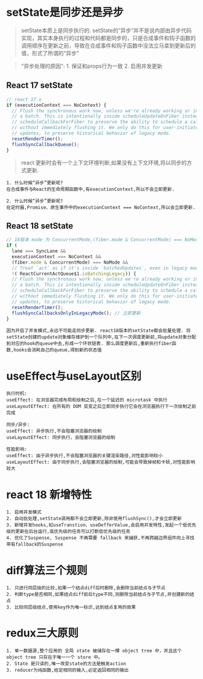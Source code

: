 # setState是同步还是异步

>setState本质上是同步执行的. setState的“异步”并不是说内部由异步代码实现，其实本身执行的过程和代码都是同步的，只是合成事件和钩子函数的调用顺序在更新之前，导致在合成事件和钩子函数中没法立马拿到更新后的值，形式了所谓的“异步”

> "异步处理的原因": 1. 保证和props行为一致  2. 启用并发更新

## React 17 setState

```js
// react 17.x
if (executionContext === NoContext) {
  // Flush the synchronous work now, unless we're already working or inside
  // a batch. This is intentionally inside scheduleUpdateOnFiber instead of
  // scheduleCallbackForFiber to preserve the ability to schedule a callback
  // without immediately flushing it. We only do this for user-initiated
  // updates, to preserve historical behavior of legacy mode.
  resetRenderTimer();
  flushSyncCallbackQueue();
}
```

> react 更新时会有一个上下文环境判断,如果没有上下文环境,将以同步的方式更新.

    1. 什么时候“异步”更新呢?
    在合成事件与React的生命周期函数中,有executionContext,所以不会立即更新.

    2. 什么时候“异步”更新呢?
    在定时器,Promise、原生事件中的executionContext === NoContext,所以会立即更新.

## React 18 setState

```js
// 18版本 mode 为 ConcurrentMode,(fiber.mode & ConcurrentMode) === NoMode 为fale,所以永远不会立即更新
if (
  lane === SyncLane && 
  executionContext === NoContext && 
  (fiber.mode & ConcurrentMode) === NoMode && 
  // Treat `act` as if it's inside `batchedUpdates`, even in legacy mode.
  !( ReactCurrentActQueue$1.isBatchingLegacy)) {
  // Flush the synchronous work now, unless we're already working or inside
  // a batch. This is intentionally inside scheduleUpdateOnFiber instead of
  // scheduleCallbackForFiber to preserve the ability to schedule a callback
  // without immediately flushing it. We only do this for user-initiated
  // updates, to preserve historical behavior of legacy mode.
  resetRenderTimer();
  flushSyncCallbacksOnlyInLegacyMode(); // 立即更新
}
```
    因为开启了并发模式,永远不可能走同步更新. react18版本的setState都会批量处理. 将setState创建的update对象缓存维护到一个队列中,在下一次调度更新前,将update对象分配到对应的hook的queue中去,形成一个环状链表. 那么调度更新后,重新执行fiber函数,hooks会消耗自己的queue,得到新的状态值

# useEffect与useLayout区别

    执行时机:
    useEffect: 在浏览器完成布局和绘制之后,在一个延迟的 microtask 中执行
    useLayoutEffect: 在所有的 DOM 突变之后立即同步执行它会在浏览器执行下一次绘制之前完成

    同步/异步:
    useEffect: 异步执行,不会阻塞浏览器的绘制
    useLayoutEffect: 同步执行，会阻塞浏览器的绘制

    性能影响:
    useEffect: 由于异步执行,不会阻塞浏览器的关键渲染路径,对性能影响较小
    useLayoutEffect: 由于同步执行,会阻塞浏览器的绘制,可能会导致掉帧和卡顿,对性能影响较大

# react 18 新增特性

    1. 启用并发模式
    2. 自动批处理,setState调用都不会立即更新,除非使用flushSync(),才会立即更新
    3. 新增并发hooks,如useTranstion、useDefferValue,会启用并发特性,发起一个低优先级的更新在后台运行,高优先级的任务可以打断低优先级的任务
    4. 优化了Suspense, Suspense 不再需要 fallback 来捕获,不再跨越边界组件向上寻找带有fallback的Suspense

# diff算法三个规则

    1. 只进行同层级的比较,如果一个结点diff后时删除,会删除当前结点与子节点
    2. 判断type是否相同,如果结点diff前后type不同,则删除当前结点与子节点,并创建新的结点
    3. 比较同层级结点,使用key作为唯一标识,达到结点复用的效果

# redux三大原则

    1. 单一数据源,整个应用的 全局 state 被储存在一棵 object tree 中，并且这个 object tree 只存在于唯一一个 store 中。
    2. State 是只读的,唯一改变state的方法是触发action
    3. reducer为纯函数,给定相同的输入,必定返回相同的输出